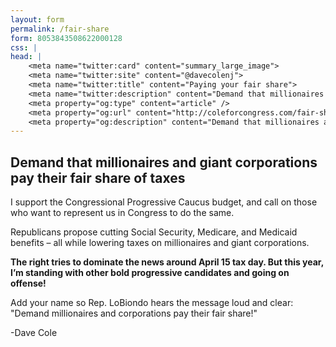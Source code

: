 ```yaml
---
layout: form
permalink: /fair-share
form: 8053843508622000128
css: |
head: |
    <meta name="twitter:card" content="summary_large_image">
    <meta name="twitter:site" content="@davecolenj">
    <meta name="twitter:title" content="Paying your fair share">
    <meta name="twitter:description" content="Demand that millionaires and giant corporations pay their fair share of taxes">
    <meta property="og:type" content="article" />
    <meta property="og:url" content="http://coleforcongress.com/fair-share/" />
    <meta property="og:description" content="Demand that millionaires and giant corporations pay their fair share of taxes" />
---
```


## Demand that millionaires and giant corporations pay their fair share of taxes

I support the Congressional Progressive Caucus budget, and call on those who want to represent us in Congress to do the same.

Republicans propose cutting Social Security, Medicare, and Medicaid benefits – all while lowering taxes on millionaires and giant corporations.

**The right tries to dominate the news around April 15 tax day. But this year, I’m standing with other bold progressive candidates and going on offense!**

Add your name so Rep. LoBiondo hears the message loud and clear: "Demand millionaires and corporations pay their fair share!"

-Dave Cole
